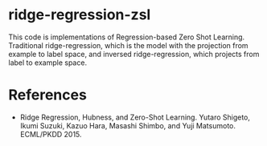 # ridge-regression-zsl
This code is implementations of Regression-based Zero Shot Learning.
Traditional ridge-regression, which is the model with the projection from example to label space, and inversed ridge-regression, which projects from label to example space.

# References
- Ridge Regression, Hubness, and Zero-Shot Learning. Yutaro Shigeto, Ikumi Suzuki, Kazuo Hara, Masashi Shimbo, and Yuji Matsumoto. ECML/PKDD 2015. 

